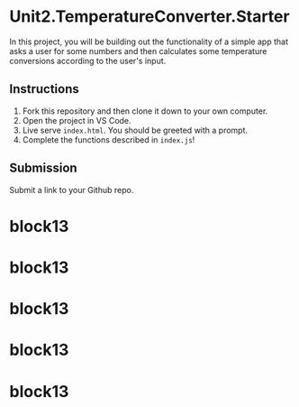 # Unit2.TemperatureConverter.Starter

In this project, you will be building out the functionality of a simple app that asks a user for some numbers and then calculates some temperature conversions according to the user's input.

## Instructions

1. Fork this repository and then clone it down to your own computer.
2. Open the project in VS Code.
3. Live serve `index.html`. You should be greeted with a prompt.
4. Complete the functions described in `index.js`!

## Submission

Submit a link to your Github repo.
# block13
# block13
# block13
# block13
# block13
